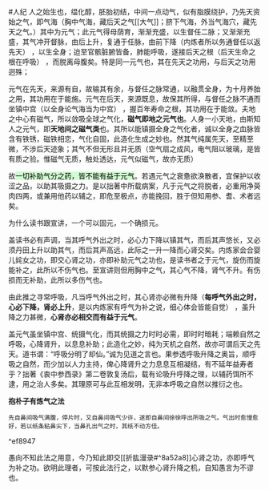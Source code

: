 #人纪
人之始生也，缊化醇，胚胎初结，中间一点动气，似有脂膜绕护，乃先天资始之气，即气海（胸中气海，藏后天之气[[大气]]；脐下气海，外当气海穴，藏先天之气。）其中为元气；此元气得母荫育，渐渐充盛，以生督任二脉；又渐渐充盛，其气冲开督脉，由后上升，复通于任脉，由前下降（内炼者所以务通督任以返先天） ，以生全身；迨至官骸脏腑皆备，肺能呼吸，遂接后天之根（后天生命之根在呼吸） ，而脱离母腹矣。特是同一元气也，其在先天之功用，与后天之功用迥殊；

元气在先天，来源有自，故输其有余，与督任之脉常通，以融贯全身，为十月养胎之用，其功用在于能施。元气在后天，来源既息，故保其所得，与督任之脉不通而坐镇中宫（以全身论气海当为中宫） ，握百年寿命之根，其功用在于能敛。夫地之中心有磁气，所以敛吸全球之气化，**磁气即地之元气也**。人身一小天地，由斯知人之元气，即**天地间之磁气类**也。其所以能镇摄全身之气化者，诚以全身之血脉皆含有铁锈，磁铁相恋，气化自固，此造化生成之妙也。然其气纯属先天，至精至微，不涉后天迹象；其气不但无形且并无质（空气扇之成风，电气阻以玻璃，是皆有质之验。惟磁气无质，触处透达，元气似磁气，故亦无质） 

故<mark style="background: #BBFABBA6;">一切补助气分之药，皆不能有益于元气</mark>。若遇元气之衰惫欲涣散者，宜保护以收涩之品，以助其吸摄之力。是以拙著中所载病案，凡于元气之将脱者，必重用净萸肉四两，或兼用他药以辅之，即危至极点，亦能挽回，胜于但知用参、耆、术者远矣。


为什么读书跟宣讲，一个可以固元，一个确损元。

盖读书必有声调，当其呼气外出之时，必心力下降以镇其气，而后其声悠长，又必须丹田上升以助其气，而后其声高远，此际之一升一降而心肾交矣。内炼家会合婴儿姹女之功，即交心肾之功，亦即补助元气之功也，是读书者之于元气，旋伤而旋能补之，此所以不伤气也。至宣讲则但用胸中之气，其心气不降，肾气不升。有伤损而无补助，此所以多伤气也。

由此推之寻常呼吸，凡当呼气外出之时，其心肾亦必微有升降（**每呼气外出之时，心必下降，肾必上升**，是以内炼家有呼气为补之说，细心体会皆能自觉） ，虽升降之力甚微，**心肾亦必相交而有益于元气**。


盖元气虽坐镇中宫、统摄气化，而其统摄之力时时必需，即时时暗耗；端赖自然之呼吸，心降肾升，以息息补助；此造化之妙，纯为天机之自然，故亦可谓后天之先天。道书谓：“呼吸分明了却仙。”诚为见道之言也。果参透呼吸升降之奥旨，顺呼吸之自然，而少加以人力主持，俾心降肾升之力息息互相凝结，有不延年益寿者乎？拙著《衷中参西录》第二卷敦复汤后，载有论吸升呼降之理，以辅药饵所不逮，用之治人多矣。其理原可与此互相发明，无非本呼吸之自然以推衍之也。


**抱朴子有炼气之法**
```ad-note
先自鼻间吸气满腹，停片时，又自鼻间吸气少许，遂即自鼻间徐徐呼出所吸之气。气出时愈慢愈好，若以纸条粘鼻尖下，当鼻孔出气之时，其纸不动方佳。
``` 
^ef8947

愚向不知此法之用意，今乃知此即交[[折肱漫录#^8a52a8]]心肾之功，亦即呼气为补之功。欲明此理者，可按此法行之，以默参心肾升降之机，自知愚言为不谬也。










